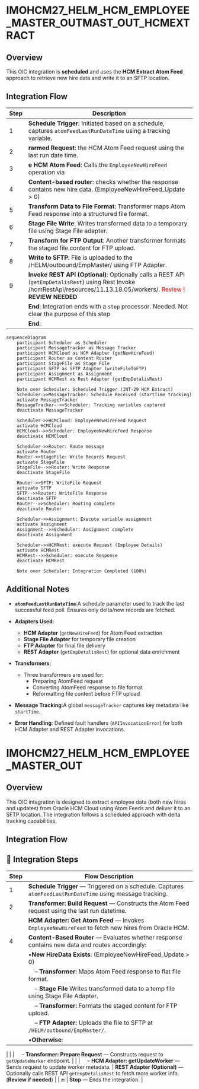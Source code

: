 # IMOHCM27_HELM_HCM_EMPLOYEE_MASTER_OUTMAST_OUT_HCMEXTRACT
## Overview
This OIC integration is **scheduled** and uses the **HCM Extract Atom Feed** approach to retrieve new hire data and write it to an SFTP location.

## Integration Flow
| Step  | Description                                                                                                                                        |
| ----- | -------------------------------------------------------------------------------------------------------------------------------------------------- |
| 1 | **Schedule Trigger**: Initiated based on a schedule, captures `atomFeedLastRunDateTime` using a tracking variable.       |
| 2 | **rarmed Request**: the HCM Atom Feed request using the last run date time.                       |
| 3 | **e HCM Atom Feed**: Calls the `EmployeeNewHireFeed` operation via                     |
| 4 | **Content-based router**: checks whether the response contains new hire data. (EmployeeNewHireFeed_Update > 0)                        |
| 5 | **Transform Data to File Format**: Transformer maps Atom Feed response into a structured file format.                     |
| 6 | **Stage File Write**: Writes transformed data to a temporary file using Stage File adapter.                               |
| 7 | **Transform for FTP Output**: Another transformer formats the staged file content for FTP upload.                         |
| 8 | **Write to SFTP**: File is uploaded to the /HELM/outbound/EmpMaster/ using FTP Adapter.                                  |
| 9 | **Invoke REST API (Optional)**: Optionally calls a REST API (`getEmpDetalisRest`) using Rest Invoke /hcmRestApi/resources/11.13.18.05/workers/.  <font color='red'>Review !</font> **REVIEW NEEDED**
|    | **End**: Integration ends with a `stop` processor.   Needed. Not clear the purpose of this step</font>
|    | **End**:                                                                                      |

```mermaid 
sequenceDiagram
    participant Scheduler as Scheduler
    participant MessageTracker as Message Tracker
    participant HCMCloud as HCM Adapter (getNewHireFeed)
    participant Router as Content Router
    participant StageFile as Stage File
    participant SFTP as SFTP Adapter (writeFileToFTP)
    participant Assignment as Assignment
    participant HCMRest as Rest Adapter (getEmpDetalisRest)

    Note over Scheduler: Scheduled Trigger (INT-29 HCM Extract)
    Scheduler->>MessageTracker: Schedule Received (startTime tracking)
    activate MessageTracker
    MessageTracker-->>Scheduler: Tracking variables captured
    deactivate MessageTracker

    Scheduler->>HCMCloud: EmployeeNewHireFeed Request
    activate HCMCloud
    HCMCloud-->>Scheduler: EmployeeNewHireFeed Response
    deactivate HCMCloud

    Scheduler->>Router: Route message
    activate Router
    Router->>StageFile: Write Records Request
    activate StageFile
    StageFile-->>Router: Write Response
    deactivate StageFile
    
    Router->>SFTP: WriteFile Request
    activate SFTP
    SFTP-->>Router: WriteFile Response
    deactivate SFTP
    Router-->>Scheduler: Routing complete
    deactivate Router

    Scheduler->>Assignment: Execute variable assignment
    activate Assignment
    Assignment-->>Scheduler: Assignment complete
    deactivate Assignment

    Scheduler->>HCMRest: execute Request (Employee Details)
    activate HCMRest
    HCMRest-->>Scheduler: execute Response
    deactivate HCMRest

    Note over Scheduler: Integration Completed (100%)
```


## Additional Notes

- **`atomFeedLastRunDateTime`**:A schedule parameter used to track the last successful feed poll. Ensures only delta/new records are fetched.
- **Adapters Used**:

  - **HCM Adapter** (`getNewHireFeed`) for Atom Feed extraction
  - **Stage File Adapter** for temporary file creation
  - **FTP Adapter** for final file delivery
  - **REST Adapter** (`getEmpDetalisRest`) for optional data enrichment
- **Transformers**:
  - Three transformers are used for:
    - Preparing AtomFeed request
    - Converting AtomFeed response to file format
    - Reformatting file content before FTP upload
- **Message Tracking**:A global `messageTracker` captures key metadata like `startTime`.
- **Error Handling**:
  Defined fault handlers (`APIInvocationError`) for both HCM Adapter and REST Adapter invocations.

# IMOHCM27_HELM_HCM_EMPLOYEE_MASTER_OUT
## Overview
This OIC integration is designed to extract employee data (both new hires and updates) from Oracle HCM Cloud using Atom Feeds and deliver it to an SFTP location. The integration follows a scheduled approach with delta tracking capabilities.

##  Integration Flow

## 🧭 Integration Steps

| Step  | Flow Description                              |
| ----- | -------------------------------------------------------------------------------------------------- |
| 1 | **Schedule Trigger** — Triggered on a schedule. Captures `atomFeedLastRunDateTime` using message tracking.  |
| 2 | **Transformer: Build Request** — Constructs the Atom Feed request using the last run datetime.           |
|  | **HCM Adapter: Get Atom Feed** — Invokes `EmployeeNewHireFeed` to fetch new hires from Oracle HCM.      |
| 4 | **Content-Based Router** — Evaluates whether response contains new data and routes accordingly:                                       |
|       |  •**New HireData Exists**:  (EmployeeNewHireFeed_Update > 0)                                                                                 |
|       | &nbsp;&nbsp;&nbsp;&nbsp;– **Transformer:** Maps Atom Feed response to flat file format.         |
|       | &nbsp;&nbsp;&nbsp;&nbsp;– **Stage File** Writes transformed data to a temp file using Stage File Adapter.  |
|       | &nbsp;&nbsp;&nbsp;&nbsp;– **Transformer:** Formats the staged content for FTP upload.           |
|       | &nbsp;&nbsp;&nbsp;&nbsp;– **FTP Adapter:** Uploads the file to SFTP at `/HELM/outbound/EmpMaster/`.                  |
|       | •**Otherwise**:                 
|
|       | &nbsp;&nbsp;&nbsp;&nbsp;– **Transformer: Prepare Request** — Constructs request to `getUpdateWorker` endpoint. |
|       | &nbsp;&nbsp;&nbsp;&nbsp;– **HCM Adapter: getUpdateWorker** — Sends request to update worker metadata.                  |  **REST Adapter (Optional)** — Optionally calls REST API `getEmpDetalisRest` to fetch more worker info. (**Review if needed**) |
| 🔚    |  **Stop** — Ends the integration.                                                            |
<!--stackedit_data:
eyJoaXN0b3J5IjpbLTIxMzI1MDM2NjksMzQ0MDc1MTY5LC0yMD
Q5NjkyODQ5LDE0MTQ5OTk4MDcsNTI4MTExODg5LDE3ODI4Mzk1
MTIsMTI2MTA1MDEwNCwxMzI1NDc5OTAsMTgxNTYxNjE0OSwtMT
A4OTY0NTU4Myw4Njc1MzQ5ODYsMTI1NTA2NDEyNCwxMzQ3MTM2
OTQ1LC0xMTYzMDE3MTM3LDM2MDA4MzQ0MiwtMTA3ODI2MDcwNS
wxNDE1MzQ4ODE1LC0xMTE0ODc2NjUxLC04Mjc5NDU2ODYsLTYy
MjE0NDcxMV19
-->